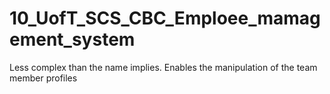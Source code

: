 # 10_UofT_SCS_CBC_Emploee_mamagement_system
Less complex than the name implies. Enables the manipulation of the team member profiles 

